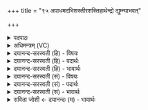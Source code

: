 +++
title = "९५ अपाधमदभिशस्तीरशस्तिहाथेन्द्रो द्युम्न्याभवत्"

+++
<details><summary>पदपाठः</summary>

अप॑। अ॒ध॒म॒त्। अ॒भिश॑स्ती॒रित्य॒भिऽश॑स्तीः। अ॒श॒स्ति॒हेत्य॑शस्ति॒ऽहा। अथ। इन्द्रः॑। द्यु॒म्नी। आ। अ॒भ॒व॒त्। दे॒वाः। ते॒। इ॒न्द्र॒। स॒ख्याय॑। ये॒मि॒रे॒। बृह॑द्भानो॒ इति॒ बृह॑त्ऽभानो। मरु॑द्ग॒णेति॒ मरु॑त्ऽगण। ९५।
</details>

<details><summary>अधिमन्त्रम् (VC)</summary>

- इन्द्रो देवता
- नृमेध ऋषिः
- भुरिग्बृहती
- मध्यमः
</details>

<details><summary>दयानन्द-सरस्वती (हि) - विषयः</summary>

अब कौन मनुष्य दुःखनिवारण में समर्थ हैं, इस विषय को अगले मन्त्र में कहा है ॥
</details>

<details><summary>दयानन्द-सरस्वती (हि) - पदार्थः</summary>

पदार्थान्वयभाषाः -  हे (बृहद्भानो) महान् किरणों के तुल्य प्रकाशित कीर्तिवाले (मरुद्गण) मनुष्यों वा पवनों के समूह से कार्य्यसाधक (इन्द्र) परमैश्वर्य्य के देनेवाले सभापति राजा (देवाः) विद्वान् लोग (ते) आपकी (सख्याय) मित्रता के अर्थ (येमिरे) संयम करते हैं। (अथ) और (द्युम्नी) बहुत प्रशंसारूप धन से युक्त (इन्द्रः) परमैश्वर्यवाले आप (अभिशस्तीः) सबसे हिंसाओ को (अप, आ, अधमत्) दूर धमकाते हो (अशस्तिहा) दुष्टों के नाशक (अभवत्) हूजिये ॥९५ ॥
</details>

<details><summary>दयानन्द-सरस्वती (हि) - भावार्थः</summary>

भावार्थभाषाः -  जो मनुष्य धार्मिक न्यायधीशों वा धनाढ्यों से मित्रता करते हैं, वे यशस्वी होकर सब दुःखनिवारण के लिये सूर्य के तुल्य होते हैं ॥९५ ॥
</details>

<details><summary>दयानन्द-सरस्वती (सं) - विषयः</summary>

अथ के जना दुःखनिवारणसमर्थाः सन्तीत्याह ॥
</details>

<details><summary>दयानन्द-सरस्वती (सं) - पदार्थः</summary>

पदार्थान्वयभाषाः -  ये बृहद्भानो मरुद्गगण इन्द्र ! देवास्ते सख्याय येमिरेऽथ द्युम्नीन्द्रो भवानभिशस्तीरपाऽऽधमदशस्तिहाऽभवद् भवतु ॥९५ ॥
</details>

<details><summary>दयानन्द-सरस्वती (सं) - भावार्थः</summary>

भावार्थभाषाः -  ये मनुष्या धार्मिकाणां न्यायधीशानां धनाढ्यानां वा मित्रतां कुर्वन्ति, ते यशस्विनो भूत्वा सर्वेषां दुःखनिवारणाय सूर्यवद्भवन्ति ॥९५ ॥
</details>

<details><summary>सविता जोशी ← दयानन्दः (म) - भावार्थः</summary>

भावार्थभाषाः -  जी माणसे धार्मिक, न्यायाधीश व धनाढ्य लोकांशी मैत्री करतात ती यशस्वी होऊन दुःखरूपी अंधःकार नष्ट होण्यासाठी सूर्याप्रमाणे तळपतात.
</details>